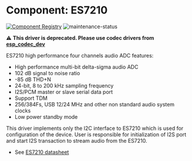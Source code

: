 # Component: ES7210

[![Component Registry](https://components.espressif.com/components/espressif/es7210/badge.svg)](https://components.espressif.com/components/espressif/es7210)
![maintenance-status](https://img.shields.io/badge/maintenance-deprecated-red.svg)

:warning: **This driver is deprecated. Please use codec drivers from [esp_codec_dev](https://components.espressif.com/components/espressif/esp_codec_dev)**

ES7210 high performance four channels audio ADC features:
* High performance multi-bit delta-sigma audio ADC
* 102 dB signal to noise ratio
* -85 dB THD+N
* 24-bit, 8 to 200 kHz sampling frequency
* I2S/PCM master or slave serial data port
* Support TDM
* 256/384Fs, USB 12/24 MHz and other non standard audio system clocks
* Low power standby mode

This driver implements only the I2C interface to ES7210 which is used for configuration of the device.
User is responsible for initialization of I2S port and start I2S transaction to stream audio from the ES7210.

* See [ES7210 datasheet](http://www.everest-semi.com/pdf/ES7210%20PB.pdf)

